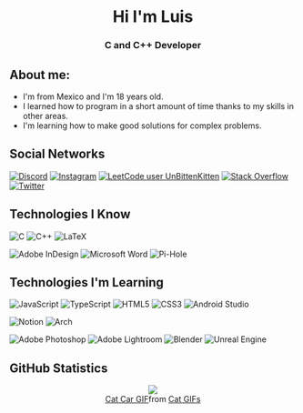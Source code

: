 <h1 style="font-weight:bold;" align="center">Hi I'm Luis</h1>

<h3 align="center"> C and C++ Developer</h3>

## About me:

- I'm from Mexico and I'm 18 years old.
- I learned how to program in a short amount of time thanks to my skills in other areas.
- I'm learning how to make good solutions for complex problems.


## Social Networks

[![Discord](https://img.shields.io/badge/Discord-%237289DA.svg?logo=discord&logoColor=white)](https://discordapp.com/users/514221720068947969)
[![Instagram](https://img.shields.io/badge/Instagram-%23E4405F.svg?logo=Instagram&logoColor=white)](https://instagram.com/luisp2125)
[![LeetCode user UnBittenKitten](https://img.shields.io/badge/dynamic/json?style=flat&labelColor=black&color=%23ffa116&label=Solved&query=solvedOverTotal&url=https%3A%2F%2Fbadge.xyli.tech/%2Fapi%2Fusers%2FUnBittenKitten&logo=leetcode&logoColor=yellow)](https://leetcode.com/UnBittenKitten/)
[![Stack Overflow](https://img.shields.io/badge/-Stackoverflow-FE7A16?logo=stack-overflow&logoColor=white)](https://stackoverflow.com/users/23064511/unbittenkitten)
[![Twitter](https://img.shields.io/badge/Twitter-%231DA1F2.svg?logo=Twitter&logoColor=white)](https://twitter.com/UnBittenKitten_)


## Technologies I Know

![C](https://img.shields.io/badge/c-%2300599C.svg?style=for-the-badge&logo=c&logoColor=white)
![C++](https://img.shields.io/badge/c++-%2300599C.svg?style=for-the-badge&logo=c%2B%2B&logoColor=white)
![LaTeX](https://img.shields.io/badge/latex-%23008080.svg?style=for-the-badge&logo=latex&logoColor=white)

![Adobe InDesign](https://img.shields.io/badge/Adobe%20InDesign-49021F?style=for-the-badge&logo=adobeindesign&logoColor=white)
![Microsoft Word](https://img.shields.io/badge/Microsoft_Word-2B579A?style=for-the-badge&logo=microsoft-word&logoColor=white)
![Pi-Hole](https://img.shields.io/badge/pihole-%2396060C.svg?style=for-the-badge&logo=pi-hole&logoColor=white)

## Technologies I'm Learning
![JavaScript](https://img.shields.io/badge/javascript-%23323330.svg?style=for-the-badge&logo=javascript&logoColor=%23F7DF1E)
![TypeScript](https://img.shields.io/badge/typescript-%23007ACC.svg?style=for-the-badge&logo=typescript&logoColor=white)
![HTML5](https://img.shields.io/badge/html5-%23E34F26.svg?style=for-the-badge&logo=html5&logoColor=white)
![CSS3](https://img.shields.io/badge/css3-%231572B6.svg?style=for-the-badge&logo=css3&logoColor=white)
![Android Studio](https://img.shields.io/badge/Android%20Studio-3DDC84.svg?style=for-the-badge&logo=android-studio&logoColor=white)

![Notion](https://img.shields.io/badge/Notion-%23000000.svg?style=for-the-badge&logo=notion&logoColor=white)
![Arch](https://img.shields.io/badge/Arch%20Linux-1793D1?logo=arch-linux&logoColor=fff&style=for-the-badge)

![Adobe Photoshop](https://img.shields.io/badge/Adobe%20Photoshop-%2331A8FF.svg?style=for-the-badge&logo=adobephotoshop&logoColor=white)
![Adobe Lightroom](https://img.shields.io/badge/Adobe%20Lightroom-31A8FF.svg?style=for-the-badge&logo=Adobe%20Lightroom&logoColor=white)
![Blender](https://img.shields.io/badge/blender-%23F5792A.svg?style=for-the-badge&logo=blender&logoColor=white)
![Unreal Engine](https://img.shields.io/badge/unrealengine-%23313131.svg?style=for-the-badge&logo=unrealengine&logoColor=white)


## GitHub Statistics

<div align="center">
    <img src="https://github-readme-streak-stats.herokuapp.com/?user=UnBittenKitten&theme=tokyonight&hide_border=true"><br />
</div>


<div align="center">
    <div class="tenor-gif-embed" data-postid="7059294450246938370" data-share-method="host" data-aspect-ratio="1" data-width="100%"><a href="https://tenor.com/view/cat-car-silly-silly-cat-chipi-chipi-chapa-chapa-gif-7059294450246938370">Cat Car GIF</a>from <a href="https://tenor.com/search/cat-gifs">Cat GIFs</a></div> <script type="text/javascript" async src="https://tenor.com/embed.js"></script>
</div>

